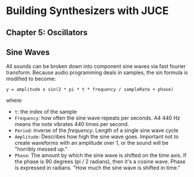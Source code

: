 # Building Synthesizers with JUCE

## Chapter 5: Oscillators

## Sine Waves

All sounds can be broken down into component sine waves via fast fourier
transform. Because audio programming deals in samples, the sin formula is
modified to become:

```
y = amplitude x sin(2 * pi * t * frequency / sampleRate + phase)
```

where:

- `t`: the index of the sample
- `Frequency`: how often the sine wave repeats per seconds. A4 440 Hz means the
  note vibrates 440 times per second.
- `Period`: inverse of the _frequency_. Length of a single sine wave cycle
- `Amplitude`: Describes how high the sine wave goes. Important not to create
  waveforms with an amplitude over 1, or the sound will be "horribly messed
  up."
- `Phase`: The amount by which the sine wave is shifted on the time axis. If
  the phase is 90 degrees (pi / 2 radians), then it's a cosine wave. Phase is
  expressed in radians. "How much the sine wave is shifted in time."
